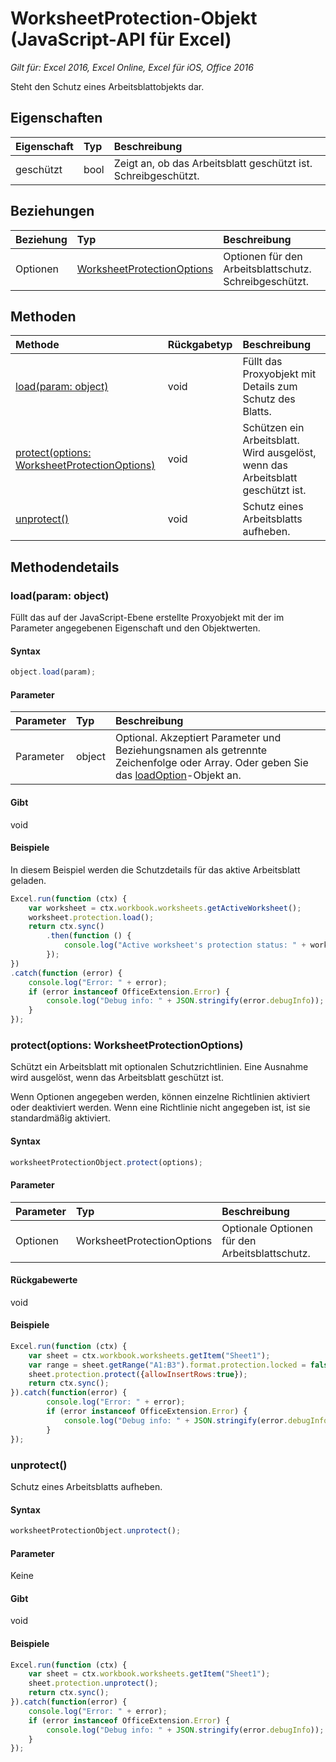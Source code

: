 # WorksheetProtection-Objekt (JavaScript-API für Excel)

_Gilt für: Excel 2016, Excel Online, Excel für iOS, Office 2016_

Steht den Schutz eines Arbeitsblattobjekts dar.

## Eigenschaften

| Eigenschaft     | Typ   |Beschreibung
|:---------------|:--------|:----------|
|geschützt|bool|Zeigt an, ob das Arbeitsblatt geschützt ist. Schreibgeschützt.|

## Beziehungen
| Beziehung | Typ   |Beschreibung|
|:---------------|:--------|:----------|
|Optionen|[WorksheetProtectionOptions](worksheetprotectionoptions.md)|Optionen für den Arbeitsblattschutz. Schreibgeschützt.|

## Methoden

| Methode           | Rückgabetyp    |Beschreibung|
|:---------------|:--------|:----------|
|[load(param: object)](#loadparam-object)|void|Füllt das Proxyobjekt mit Details zum Schutz des Blatts.|
|[protect(options: WorksheetProtectionOptions)](#protectoptions-worksheetprotectionoptions)|void|Schützen ein Arbeitsblatt. Wird ausgelöst, wenn das Arbeitsblatt geschützt ist.|
|[unprotect()](#unprotect)|void|Schutz eines Arbeitsblatts aufheben.|

## Methodendetails


### load(param: object)
Füllt das auf der JavaScript-Ebene erstellte Proxyobjekt mit der im Parameter angegebenen Eigenschaft und den Objektwerten.

#### Syntax
```js
object.load(param);
```

#### Parameter
| Parameter    | Typ   |Beschreibung|
|:---------------|:--------|:----------|
|Parameter|object|Optional. Akzeptiert Parameter und Beziehungsnamen als getrennte Zeichenfolge oder Array. Oder geben Sie das [loadOption](loadoption.md)-Objekt an.|

#### Gibt 
void

#### Beispiele
In diesem Beispiel werden die Schutzdetails für das aktive Arbeitsblatt geladen.
```js
Excel.run(function (ctx) {
    var worksheet = ctx.workbook.worksheets.getActiveWorksheet();
    worksheet.protection.load();            
    return ctx.sync()
        .then(function () {
            console.log("Active worksheet's protection status: " + worksheet.protection.protected);
        });
})
.catch(function (error) {
    console.log("Error: " + error);
    if (error instanceof OfficeExtension.Error) {
        console.log("Debug info: " + JSON.stringify(error.debugInfo));
    }
});
```

### protect(options: WorksheetProtectionOptions)
Schützt ein Arbeitsblatt mit optionalen Schutzrichtlinien. Eine Ausnahme wird ausgelöst, wenn das Arbeitsblatt geschützt ist. 

Wenn Optionen angegeben werden, können einzelne Richtlinien aktiviert oder deaktiviert werden. Wenn eine Richtlinie nicht angegeben ist, ist sie standardmäßig aktiviert. 

#### Syntax
```js
worksheetProtectionObject.protect(options);
```

#### Parameter
| Parameter    | Typ   |Beschreibung|
|:---------------|:--------|:----------|
|Optionen|WorksheetProtectionOptions|Optionale Optionen für den Arbeitsblattschutz.|


#### Rückgabewerte 
void

#### Beispiele
```js
Excel.run(function (ctx) { 
    var sheet = ctx.workbook.worksheets.getItem("Sheet1");
    var range = sheet.getRange("A1:B3").format.protection.locked = false;
    sheet.protection.protect({allowInsertRows:true});
    return ctx.sync(); 
}).catch(function(error) {
        console.log("Error: " + error);
        if (error instanceof OfficeExtension.Error) {
            console.log("Debug info: " + JSON.stringify(error.debugInfo));
        }
});

```
### unprotect()
Schutz eines Arbeitsblatts aufheben. 

#### Syntax
```js
worksheetProtectionObject.unprotect();
```

#### Parameter
Keine

#### Gibt 
void

#### Beispiele
```js
Excel.run(function (ctx) { 
    var sheet = ctx.workbook.worksheets.getItem("Sheet1");  
    sheet.protection.unprotect();
    return ctx.sync(); 
}).catch(function(error) {
    console.log("Error: " + error);
    if (error instanceof OfficeExtension.Error) {
        console.log("Debug info: " + JSON.stringify(error.debugInfo));
    }
});
```